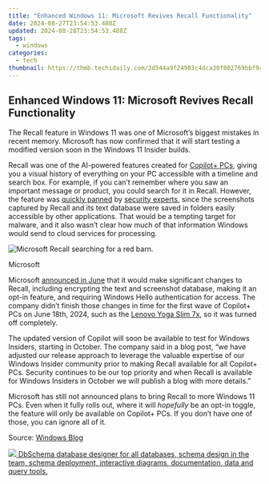 ```yaml
---
title: "Enhanced Windows 11: Microsoft Revives Recall Functionality"
date: 2024-08-27T23:54:53.488Z
updated: 2024-08-28T23:54:53.488Z
tags:
  - windows
categories:
  - tech
thumbnail: https://thmb.techidaily.com/2d544a9f24903c4dca30f002769bbf9a409fd7c6d44eed802125a7dc9d0fc154.jpg
---
```


## Enhanced Windows 11: Microsoft Revives Recall Functionality

The Recall feature in Windows 11 was one of Microsoft’s biggest mistakes in recent memory. Microsoft has now confirmed that it will start testing a modified version soon in the Windows 11 Insider builds.

 Recall was one of the AI-powered features created for [Copilot+ PCs](https://change-location.techidaily.com/how-to-stop-my-spouse-from-spying-on-my-motorola-moto-g24-drfone-by-drfone-virtual-android/), giving you a visual history of everything on your PC accessible with a timeline and search box. For example, if you can’t remember where you saw an important message or product, you could search for it in Recall. However, the feature was [quickly panned](https://doublepulsar.com/recall-stealing-everything-youve-ever-typed-or-viewed-on-your-own-windows-pc-is-now-possible-da3e12e9465e) by [security experts](https://www.bbc.com/news/articles/cpwwqp6nx14o), since the screenshots captured by Recall and its text database were saved in folders easily accessible by other applications. That would be a tempting target for malware, and it also wasn’t clear how much of that information Windows would send to cloud services for processing.

![Microsoft Recall searching for a red barn.](https://static1.howtogeekimages.com/wordpress/wp-content/uploads/2024/05/recall-1.png) 

Microsoft

 Microsoft [announced in June](https://youtube-stream.techidaily.com/in-2024-the-best-of-yt-a-deep-dive-into-music-dance-clips-23/) that it would make significant changes to Recall, including encrypting the text and screenshot database, making it an opt-in feature, and requiring Windows Hello authentication for access. The company didn’t finish those changes in time for the first wave of Copilot+ PCs on June 18th, 2024, such as the [Lenovo Yoga Slim 7x](https://fox-helps.techidaily.com/new-2024-approved-complete-control-over-your-youtube-viewing-experience/), so it was turned off completely.

 The updated version of Copilot will soon be available to test for Windows Insiders, starting in October. The company said in a blog post, “we have adjusted our release approach to leverage the valuable expertise of our Windows Insider community prior to making Recall available for all Copilot+ PCs. Security continues to be our top priority and when Recall is available for Windows Insiders in October we will publish a blog with more details.”

 Microsoft has still not announced plans to bring Recall to more Windows 11 PCs. Even when it fully rolls out, where it will _hopefully_ be an opt-in toggle, the feature will only be available on Copilot+ PCs. If you don’t have one of those, you can ignore all of it.

 Source: [Windows Blog](https://blogs.windows.com/windowsexperience/2024/06/07/update-on-the-recall-preview-feature-for-copilot-pcs/)

<ins class="adsbygoogle"
     style="display:block"
     data-ad-format="autorelaxed"
     data-ad-client="ca-pub-7571918770474297"
     data-ad-slot="1223367746"></ins>



<ins class="adsbygoogle"
     style="display:block"
     data-ad-client="ca-pub-7571918770474297"
     data-ad-slot="8358498916"
     data-ad-format="auto"
     data-full-width-responsive="true"></ins>



<!-- affiliate ads begin -->
<a href="https://shop.dbschema.com/order/checkout.php?PRODS=19867419&QTY=1&AFFILIATE=108875&CART=1"> <img src="https://secure.avangate.com/images/merchant/176b22bab4e94a28619ca2433b2ef241/products/1_icon256.png" border="0">
DbSchema database designer for all databases, schema design in the team, schema deployment, interactive diagrams, documentation, data and query tools. </a>
<!-- affiliate ads end -->